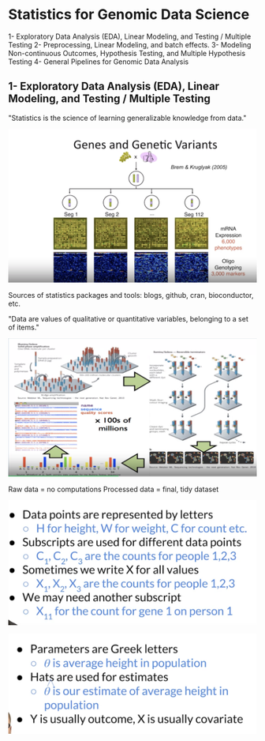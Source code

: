 # Statistics for Genomic Data Science

1- Exploratory Data Analysis (EDA), Linear Modeling, and Testing / Multiple Testing
2- Preprocessing, Linear Modeling, and batch effects.
3- Modeling Non-continuous Outcomes, Hypothesis Testing, and Multiple Hypothesis Testing
4- General Pipelines for Genomic Data Analysis


## 1- Exploratory Data Analysis (EDA), Linear Modeling, and Testing / Multiple Testing

"Statistics is the science of learning generalizable knowledge from data."

![alt text](image-42.png)

Sources of statistics packages and tools: blogs, github, cran, bioconductor, etc.

"Data are values of qualitative or quantitative variables, belonging to a set of items."

![alt text](image-43.png)

Raw data = no computations
Processed data = final, tidy dataset

![alt text](image-44.png)

![alt text](image-45.png)

